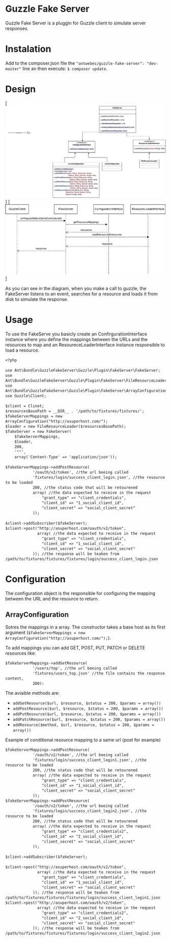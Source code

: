 # Guzzle Fake Server


Guzzle Fake Server is a pluggin for Guzzle client to simulate server responses.

Instalation
=================

Add to the composer.json file the ```"antwebes/guzzle-fake-server": "dev-master"``` line an then execute: ```$ composer update```.

Design
=================


[![Class diagram](https://raw.githubusercontent.com/antwebes/GuzzleFakeServer/development/doc/img/guzzle_fake_server_diagram.png)]
[![Sequence diagram](https://raw.githubusercontent.com/antwebes/GuzzleFakeServer/development/doc/img/guzzle_fake_server_sequence.png)]

As you can see in the diagram, when you make a call to guzzle, the FakeServer listens to an event, searches for a resource and loads it from disk to simulate the response.

Usage
=================
To use the FakeServe you basicly create an ConfirgurationInterface instance where you define the mappings between the URLs and the resources to map and an ResoureceLoaderInterface instance responsible to load a resource.

```
<?php

use Ant\Bundle\GuzzleFakeServer\Guzzle\Plugin\FakeServer\FakeServer;
use Ant\Bundle\GuzzleFakeServer\Guzzle\Plugin\FakeServer\FileResourceLoader;
use Ant\Bundle\GuzzleFakeServer\Guzzle\Plugin\FakeServer\ArrayConfiguration;
use Guzzle\Client;

$client = Clinet;
$resourcesBasePath = __DIR__ . '/path/to/fixtures/fixtures/';
$fakeServerMappings = new ArrayConfiguration("http://asuperhost.com/");
$loader = new FileResourceLoader($resourcesBasePath);
$fakeServer = new FakeServer(
    $fakeServerMappings, 
    $loader, 
    200, 
    '""', 
    array('Content-Type' => 'application/json'));

$fakeServerMappings->addPostResource(
            '/oauth/v2/token', //the url beeing called
            'fixtures/login/success_client_login.json', //the resource to be loaded
            200, //the status code that will be retourened
            array( //the data expected to receive in the request
                "grant_type" => "client_credentials",
                "client_id" => "1_social_client_id",
                "client_secret" => "social_client_secret"
            ));

$client->addSubscriber($fakeServer);
$client->post("http://asuperhost.com/oauth/v2/token",
              array( //the data expected to receive in the request
                "grant_type" => "client_credentials",
                "client_id" => "1_social_client_id",
                "client_secret" => "social_client_secret"
            )); //the response will be teaken from /path/to/fixtures/fixtures/fixtures/login/success_client_login.json
```

Configuration
=================

The configuration object is the responsible for configuring the mapping between the URL and the resource to return.

ArrayConfiguration
------------------
Sotres the mappings in a array. The constructor takes a base host as its first argument (```$fakeServerMappings = new ArrayConfiguration("http://asuperhost.com/");```).

To add mappings you can add GET, POST, PUT, PATCH or DELETE resources like:

```
$fakeServerMappings->addGetResource(
            '/users/top', //the url beeing called
            'fixtures/users_top.json' //the file contains the response content,
            200):
```

The aviaible methods are:

* ```addGetResource($url, $resource, $status = 200, $params = array())```
* ```addPostResource($url, $resource, $status = 200, $params = array())```
* ```addPutResource($url, $resource, $status = 200, $params = array())```
* ```addPatchResource($url, $resource, $status = 200, $params = array())```
* ```addResource($method, $url, $resource, $status = 200, $params = array())```
 
Example of conditional resource mapping to a same url (post for example)

```
$fakeServerMappings->addPostResource(
            '/oauth/v2/token', //the url beeing called
            'fixtures/login/success_client_login1.json', //the resource to be loaded
            200, //the status code that will be retourened
            array( //the data expected to receive in the request
                "grant_type" => "client_credentials",
                "client_id" => "1_social_client_id",
                "client_secret" => "social_client_secret"
            ));
$fakeServerMappings->addPostResource(
            '/oauth/v2/token', //the url beeing called
            'fixtures/login/success_client_login2.json', //the resource to be loaded
            200, //the status code that will be retourened
            array( //the data expected to receive in the request
                "grant_type" => "client_credentials2",
                "client_id" => "2_social_client_id",
                "client_secret" => "social_client_secret"
            ));
            
$client->addSubscriber($fakeServer);

$client->post("http://asuperhost.com/oauth/v2/token",
              array( //the data expected to receive in the request
                "grant_type" => "client_credentials",
                "client_id" => "1_social_client_id",
                "client_secret" => "social_client_secret"
            )); //the response will be teaken from /path/to/fixtures/fixtures/fixtures/login/success_client_login1.json
$client->post("http://asuperhost.com/oauth/v2/token",
              array( //the data expected to receive in the request
                "grant_type" => "client_credentials2",
                "client_id" => "2_social_client_id",
                "client_secret" => "social_client_secret"
            )); //the response will be teaken from /path/to/fixtures/fixtures/fixtures/login/success_client_login2.json
```
